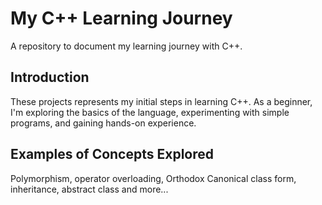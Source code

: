 # My C++ Learning Journey

A repository to document my learning journey with C++.

## Introduction

These projects represents my initial steps in learning C++. As a beginner, I'm exploring the basics of the language, experimenting with simple programs, and gaining hands-on experience.

## Examples of Concepts Explored

Polymorphism, operator overloading, Orthodox Canonical class form, inheritance, abstract class and more...
